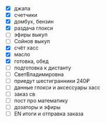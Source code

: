 - [x] джапа
- [x] счетчики
- [x] домбух, бензин
- [x] раздача глокси
- [ ] эфиры выкуп
- [ ] Сойнов выкуп
- [x] счёт хасс
- [x] масло
- [x] готовка, обед
- [ ] подготовка к дистанту
- [ ] СветВладимировна
- [ ] приедут шестигранники 240₽
- [ ] данные глокси и аксессуары хасс
- [ ] заказ св
- [ ] пост про математику
- [ ] дозаторы и эфиры
- [ ] EN итоги и отправка заказа